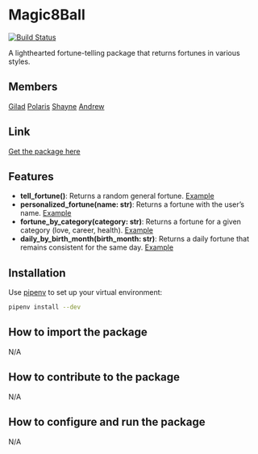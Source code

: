 # Magic8Ball

[![Build Status](https://github.com/software-students-spring2025/3-python-package-package/actions/workflows/build.yaml/badge.svg)](https://github.com/software-students-spring2025/3-python-package-package/actions/workflows/build.yaml/badge.svg)

A lighthearted fortune-telling package that returns fortunes in various styles.

## Members

[Gilad](https://github.com/giladspitzer)
[Polaris](https://github.com/pinkmaggs)
[Shayne](https://github.com/shayne773)
[Andrew](https://github.com/Toudles)

## Link

[Get the package here](link)

## Features

- **tell_fortune()**: Returns a random general fortune. [Example](link)
- **personalized_fortune(name: str)**: Returns a fortune with the user’s name. [Example](link)
- **fortune_by_category(category: str)**: Returns a fortune for a given category (love, career, health). [Example](link)
- **daily_by_birth_month(birth_month: str)**: Returns a daily fortune that remains consistent for the same day. [Example](link)

## Installation

Use [pipenv](https://pipenv.pypa.io/en/latest/) to set up your virtual environment:

```bash
pipenv install --dev
```

## How to import the package

N/A

## How to contribute to the package

N/A

## How to configure and run the package

N/A


